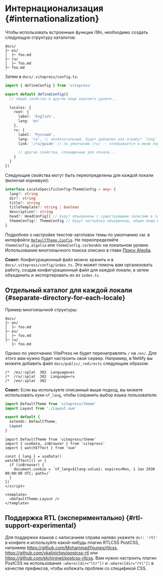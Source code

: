 # Интернационализация {#internationalization}

Чтобы использовать встроенные функции i18n, необходимо создать следующую структуру каталогов:

```
docs/
├─ es/
│  ├─ foo.md
├─ ru/
│  ├─ foo.md
├─ foo.md
```

Затем в `docs/.vitepress/config.ts`:

```ts [docs/.vitepress/config.ts]
import { defineConfig } from 'vitepress'

export default defineConfig({
  // общие свойства и другие вещи верхнего уровня...

  locales: {
    root: {
      label: 'English',
      lang: 'en'
    },
    ru: {
      label: 'Русский',
      lang: 'ru', // необязательный, будет добавлен как атрибут `lang` в тег `html`
      link: '/ru/guide' // по умолчанию /ru/ -- отображается в меню переводов на панели навигации, может быть внешним

      // другие свойства, специфичные для локали...
    }
  }
})
```

Следующие свойства могут быть переопределены для каждой локали (включая корневую):

```ts
interface LocaleSpecificConfig<ThemeConfig = any> {
  lang?: string
  dir?: string
  title?: string
  titleTemplate?: string | boolean
  description?: string
  head?: HeadConfig[] // будут объединены с существующими записями в заголовке, дублирующие метатеги будут автоматически удалены
  themeConfig?: ThemeConfig // будут неглубоко объединены, общие вещи можно поместить в запись themeConfig верхнего уровня
}
```

Подробнее о настройке текстов-заготовок темы по умолчанию см. в интерфейсе [`DefaultTheme.Config`](https://github.com/vuejs/vitepress/blob/main/types/default-theme.d.ts). Не переопределяйте `themeConfig.algolia` или `themeConfig.carbonAds` на локальном уровне. Использование многоязычного поиска описано в главе [Поиск Algolia](../reference/default-theme-search#algolia-search-i18n).

**Совет:** Конфигурационный файл можно хранить и в `docs/.vitepress/config/index.ts`. Это может помочь вам организовать работу, создав конфигурационный файл для каждой локали, а затем объединить и экспортировать их из `index.ts`.

## Отдельный каталог для каждой локали {#separate-directory-for-each-locale}

Пример многоязычной структуры:

```
docs/
├─ en/
│  ├─ foo.md
├─ es/
│  ├─ foo.md
├─ ru/
   ├─ foo.md
```

Однако по умолчанию VitePress не будет перенаправлять `/` на `/en/`. Для этого вам нужно будет настроить свой сервер. Например, в Netlify вы можете добавить файл `docs/public/_redirects` следующим образом:

```
/*  /es/:splat  302  Language=es
/*  /ru/:splat  302  Language=ru
/*  /en/:splat  302
```

**Совет:** Если вы используете описанный выше подход, вы можете использовать куки `nf_lang`, чтобы сохранить выбор языка пользователя:

```ts [docs/.vitepress/theme/index.ts]
import DefaultTheme from 'vitepress/theme'
import Layout from './Layout.vue'

export default {
  extends: DefaultTheme,
  Layout
}
```

```vue [docs/.vitepress/theme/Layout.vue]<script setup lang="ts">
import DefaultTheme from 'vitepress/theme'
import { useData, inBrowser } from 'vitepress'
import { watchEffect } from 'vue'

const { lang } = useData()
watchEffect(() => {
  if (inBrowser) {
    document.cookie = `nf_lang=${lang.value}; expires=Mon, 1 Jan 2030 00:00:00 UTC; path=/`
  }
})
</script>

<template>
  <DefaultTheme.Layout />
</template>
```

## Поддержка RTL (экспериментально) {#rtl-support-experimental}

Для поддержки языков с написанием справа налево укажите `dir: 'rtl'` в конфиге и используйте какой-нибудь плагин RTLCSS PostCSS, например <https://github.com/MohammadYounes/rtlcss>, <https://github.com/vkalinichev/postcss-rtl> или <https://github.com/elchininet/postcss-rtlcss>. Вам нужно настроить плагин PostCSS на использование `:where([dir="ltr"])` и `:where([dir="rtl"])` в качестве префиксов, чтобы избежать проблем со спецификой CSS.
